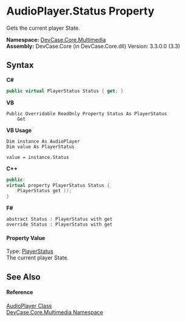 # AudioPlayer.Status Property 
 

Gets the current player State.

**Namespace:**&nbsp;<a href="N_DevCase_Core_Multimedia">DevCase.Core.Multimedia</a><br />**Assembly:**&nbsp;DevCase.Core (in DevCase.Core.dll) Version: 3.3.0.0 (3.3)

## Syntax

**C#**<br />
``` C#
public virtual PlayerStatus Status { get; }
```

**VB**<br />
``` VB
Public Overridable ReadOnly Property Status As PlayerStatus
	Get
```

**VB Usage**<br />
``` VB Usage
Dim instance As AudioPlayer
Dim value As PlayerStatus

value = instance.Status

```

**C++**<br />
``` C++
public:
virtual property PlayerStatus Status {
	PlayerStatus get ();
}
```

**F#**<br />
``` F#
abstract Status : PlayerStatus with get
override Status : PlayerStatus with get
```


#### Property Value
Type: <a href="T_DevCase_Core_Multimedia_PlayerStatus">PlayerStatus</a><br />The current player State.

## See Also


#### Reference
<a href="T_DevCase_Core_Multimedia_AudioPlayer">AudioPlayer Class</a><br /><a href="N_DevCase_Core_Multimedia">DevCase.Core.Multimedia Namespace</a><br />